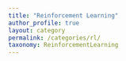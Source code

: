 ```yaml
---
title: "Reinforcement Learning"
author_profile: true
layout: category
permalink: /categories/rl/
taxonomy: ReinforcementLearning
---
```

